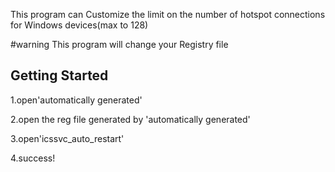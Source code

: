 This program can Customize the limit on the number of hotspot connections for Windows devices(max to 128)

#warning
This program will change your Registry file

## Getting Started
1.open'automatically generated'

2.open the reg file generated by 'automatically generated'

3.open'icssvc_auto_restart'

4.success!
